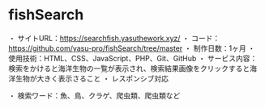 # fishSearch

・ サイトURL：https://searchfish.yasuthework.xyz/
・ コード：https://github.com/yasu-pro/fishSearch/tree/master
・ 制作日数：1ヶ月
・ 使用技術：HTML、CSS、JavaScript、PHP、Git、GitHub
・ サービス内容：検索をかけると海洋生物の一覧が表示され、検索結果画像をクリックすると海洋生物が大きく表示さること
・ レスポンシブ対応

・ 検索ワード：魚、鳥、クラゲ、爬虫類、爬虫類など
